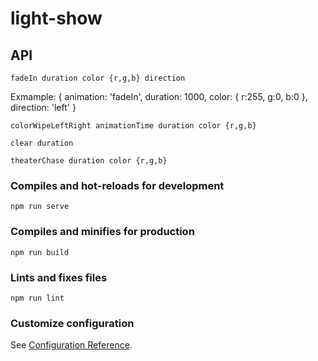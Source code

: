 # light-show

## API
```
fadeIn duration color {r,g,b} direction
```
Exmample:
{ animation: 'fadeIn', duration: 1000, color: { r:255, g:0, b:0 }, direction: 'left' }
```
colorWipeLeftRight animationTime duration color {r,g,b}
```
```
clear duration
```
```
theaterChase duration color {r,g,b}
```


### Compiles and hot-reloads for development
```
npm run serve
```

### Compiles and minifies for production
```
npm run build
```

### Lints and fixes files
```
npm run lint
```

### Customize configuration
See [Configuration Reference](https://cli.vuejs.org/config/).
